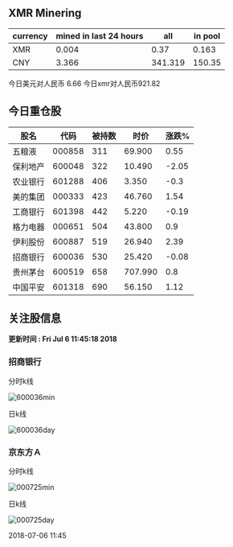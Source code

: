 ## XMR Minering

|currency|mined in last 24 hours|all|in pool|
|---|---|---|---|
|XMR|0.004|0.37|0.163|
|CNY|3.366|341.319|150.35|

今日美元对人民币 6.66	今日xmr对人民币921.82


## 今日重仓股 

|股名|代码|被持数|时价|涨跌%|
|---|---|---|---|---|
|五粮液|000858|311|69.900|0.55|
|保利地产|600048|322|10.490|-2.05|
|农业银行|601288|406|3.350|-0.3|
|美的集团|000333|423|46.760|1.54|
|工商银行|601398|442|5.220|-0.19|
|格力电器|000651|504|43.800|0.9|
|伊利股份|600887|519|26.940|2.39|
|招商银行|600036|530|25.420|-0.08|
|贵州茅台|600519|658|707.990|0.8|
|中国平安|601318|690|56.150|1.12|

## 关注股信息
**更新时间 : Fri Jul  6 11:45:18 2018**
### 招商银行 
分时k线

![600036min](http://image.sinajs.cn/newchart/min/n/sh600036.gif)

日k线

![600036day](http://image.sinajs.cn/newchart/daily/n/sh600036.gif)

### 京东方Ａ 
分时k线

![000725min](http://image.sinajs.cn/newchart/min/n/sz000725.gif)

日k线

![000725day](http://image.sinajs.cn/newchart/daily/n/sz000725.gif)

2018-07-06 11:45